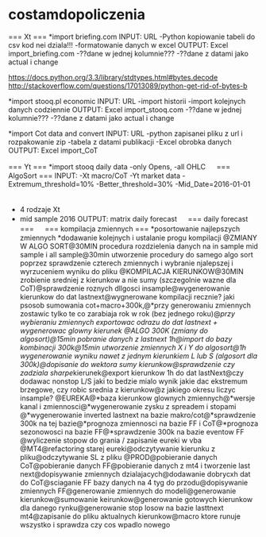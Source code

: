 # costamdopoliczenia

=== Xt ===
*import briefing.com
INPUT: URL
-Python kopiowanie tabeli do csv
kod nei dziala!!!
-formatowanie danych w excel
OUTPUT: Excel import_briefing.com
-??dane w jednej kolumnie???
-??dane z datami jako actual i change

 https://docs.python.org/3.3/library/stdtypes.html#bytes.decode
 http://stackoverflow.com/questions/17013089/python-get-rid-of-bytes-b
 
 
*import stooq.pl economic
INPUT: URL
-import historii
-import kolejnych danych codziennie
OUTPUT: Excel import_stooq.com
-??dane w jednej kolumnie???
-??dane z datami jako actual i change

*import Cot data and convert
INPUT: URL
-python zapisanei pliku z url i rozpakowanie zip
-tabela z datami publikacji
-Excel obrobka danych
OUTPUT: Excel import_CoT

=== Yt ===
*import stooq daily data
-only Opens, 
-all OHLC
　
=== AlgoSort ===
INPUT:
-Xt macro/CoT
-Yt market data
-Extremum_threshold=10%
-Better_threshold=30%
-Mid_Date=2016-01-01
　
* 4 rodzaje Xt
* mid sample 2016
OUTPUT: matrix daily forecast
　
=== daily forecast ===
　
=== kompilacja zmiennych ===
*posortowanie najlepszych zmiennych
*dodawanie kolejnych i ustalanie progu kompilacji
@ZMIANY W ALGO SORT@30MIN procedura rozdzielenia danych na in sample mid sample i all sample@30min utworzenie procedury do samego algo sort poprzez sprawdzenie czterech zmiennych i wybranie njalepszej i wyrzuceniem wyniku do pliku
@KOMPILACJA KIERUNKOW@30MIN zrobienie sredniej z kierunkow a nie sumy (szczegolnie wazne dla CoT)@sprawdzenie roznych dllgosci insample@wygenerowanie kierunkow do dat lastnext@wygnerowane kompilacji recznie? jaki psosob sumowania cot+macro+300k,@*przy generowaniu zmiennych zostawic tylko te co zarabiaja rok w rok (bez jednego roku)@*przy wybieraniu zmiennych exportowac odrazu do dat lastnext + wygenerowac glowny kierunek
@ALGO 300K (zmiany do algosort)@15min pobranie danych z lastnext 1h@import do bazy kombinacji 300k@15min utworzenie zmiennych X i Y do algosort@1h wygenerowanie wyniku nawet z jednym kierunkiem L lub S (algosort dla 300k)@dopisanie do wektora sumy kierunkow@sprawdzenie czy zadziala sharpe*kierunek@export kierunkow 1h do dat lastNext@czy dodawac nonstop L/S jaki to bedzie mialo wynik jakie dac ekstremum brzegowe, czy robic srednia z kierunkow@z jakiego okresu liczyc insample?
@EUREKA@*baza kierunkow glownych zmiennych@*wersje kanal i zmiennosci@*wygenerowanie zysku z spreadem i stopami
@*wygenerowanie inverted lastnext na bazie makro/cot@*sprawdzenie 300k na tej bazie@*prognoza zmiennosci na bazie FF i CoT@*prognoza sezonowosci na bazie FF@*sprawdzenie 300k na bazie eventow FF
@wyliczenie stopow do grania / zapisanie eureki w vba
@MT4@refactoring starej eureki@odczytywanie kierunku z pliku@odczytywanie SL z pliku
@PROD@pobieranie danych CoT@pobieranie danych FF@pobieranie danych z mt4 i tworzenie last next@dopisywanie zmiennych dzialajacych@dodawanie dobrycxh dat do CoT@sciaganie FF bazy danych na 4 tyg do przodu@dopisywanie zmiennych FF@generowanie zmiennych do modeli@generowanie kierunkow@sumowanie keirunkow@generowanie gotowych kierunkow dla danego rynku@generowanie stop losow na bazie lasttnext mt4@zapisanie do pliku aktualnych kierunkow@macro ktore runuje wszystko i sprawdza czy cos wpadlo nowego

